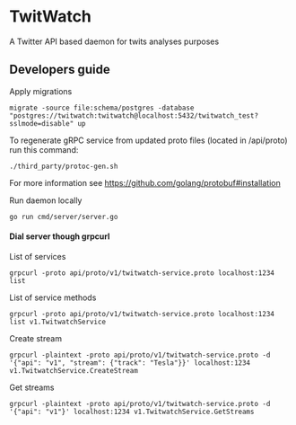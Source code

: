 # TwitWatch
A Twitter API based daemon for twits analyses purposes

## Developers guide

Apply migrations
```shell
migrate -source file:schema/postgres -database "postgres://twitwatch:twitwatch@localhost:5432/twitwatch_test?sslmode=disable" up
```

To regenerate gRPC service from updated proto files (located in /api/proto) run this command:
```shell
./third_party/protoc-gen.sh
```

For more information see https://github.com/golang/protobuf#installation

Run daemon locally
```shell
go run cmd/server/server.go
```

#### Dial server though grpcurl
List of services
```shell
grpcurl -proto api/proto/v1/twitwatch-service.proto localhost:1234 list
```

List of service methods
```shell
grpcurl -proto api/proto/v1/twitwatch-service.proto localhost:1234 list v1.TwitwatchService
```

Create stream
```shell
grpcurl -plaintext -proto api/proto/v1/twitwatch-service.proto -d '{"api": "v1", "stream": {"track": "Tesla"}}' localhost:1234 v1.TwitwatchService.CreateStream
```

Get streams
```shell
grpcurl -plaintext -proto api/proto/v1/twitwatch-service.proto -d '{"api": "v1"}' localhost:1234 v1.TwitwatchService.GetStreams
```